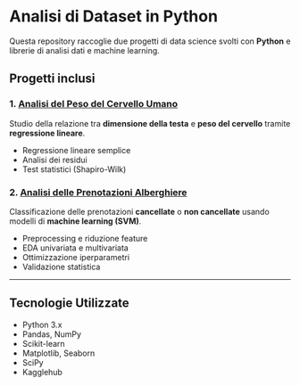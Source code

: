 # Analisi di Dataset in Python

Questa repository raccoglie due progetti di data science svolti con **Python** e librerie di analisi dati e machine learning.

## Progetti inclusi

### 1. [Analisi del Peso del Cervello Umano](./brain-weight-analysis)
Studio della relazione tra **dimensione della testa** e **peso del cervello** tramite **regressione lineare**.
- Regressione lineare semplice
- Analisi dei residui
- Test statistici (Shapiro-Wilk)

### 2. [Analisi delle Prenotazioni Alberghiere](./hotel-booking-analysis)
Classificazione delle prenotazioni **cancellate** o **non cancellate** usando modelli di **machine learning (SVM)**.
- Preprocessing e riduzione feature
- EDA univariata e multivariata
- Ottimizzazione iperparametri
- Validazione statistica

---

## Tecnologie Utilizzate
- Python 3.x
- Pandas, NumPy
- Scikit-learn
- Matplotlib, Seaborn
- SciPy
- Kagglehub

